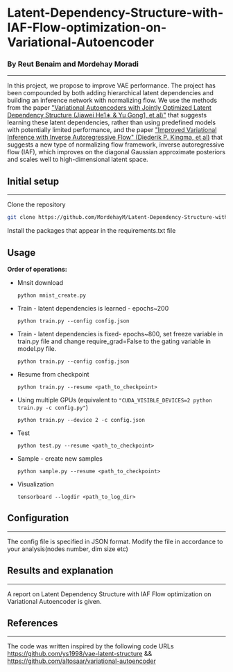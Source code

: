 # Latent-Dependency-Structure-with-IAF-Flow-optimization-on-Variational-Autoencoder
### By Reut Benaim and Mordehay Moradi
***
In this project, we propose to improve VAE performance.
The project has been compounded by both adding hierarchical latent dependencies
and building an inference network with normalizing flow.
We use the methods from the paper ["Variational Autoencoders with Jointly Optimized
Latent Dependency Structure (Jiawei He1∗ & Yu Gong1, et al)"](https://openreview.net/forum?id=SJgsCjCqt7) that suggests learning these latent dependencies,
rather than using predefined models with potentially limited performance,
and the paper ["Improved Variational Inference with Inverse Autoregressive Flow" (Diederik P. Kingma, et al)](https://arxiv.org/abs/1606.04934
) 
that suggests a new type of normalizing flow framework, inverse autoregressive flow (IAF),
which improves on the diagonal Gaussian approximate posteriors and scales well to high-dimensional latent space.

## Initial setup
***
Clone the repository
```bash
git clone https://github.com/MordehayM/Latent-Dependency-Structure-with-IAF-Flow-optimization-on-Variational-Autoencoder.git
```
Install the packages that appear in the requirements.txt file 

## Usage

**Order of operations:**

- Mnsit download
  
  `python mnist_create.py`
- Train - latent dependencies is learned - epochs~200
  
  `python train.py --config config.json`
- Train - latent dependencies is fixed- epochs~800, set freeze variable in train.py file
  and change require_grad=False to the gating variable in model.py file.
  
  `python train.py --config config.json`
- Resume from checkpoint
  
  `python train.py --resume <path_to_checkpoint>`
- Using multiple GPUs (equivalent to `"CUDA_VISIBLE_DEVICES=2 python train.py -c config.py"`)
  
  `python train.py --device 2 -c config.json`
- Test
  
  `python test.py --resume <path_to_checkpoint>`
- Sample - create new samples
  
  `python sample.py --resume <path_to_checkpoint>`
- Visualization 
  
  `tensorboard --logdir <path_to_log_dir>`

## Configuration
***
The config file is specified in JSON format. Modify the file in accordance to your analysis(nodes number, dim size etc) 

## Results and explanation
***
A report on Latent Dependency Structure with IAF Flow optimization on Variational Autoencoder is given.

## References
***
The code was written inspired by the following code URLs https://github.com/ys1998/vae-latent-structure
&& https://github.com/altosaar/variational-autoencoder








